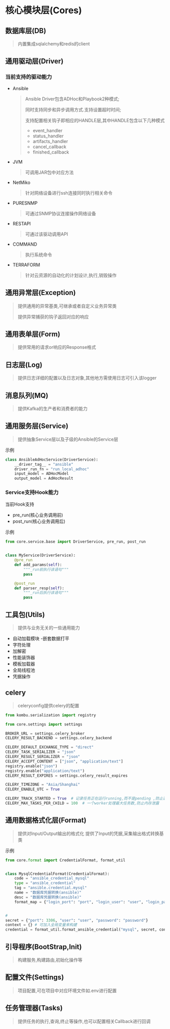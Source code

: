 # 核心模块层(Cores)

## 数据库层(DB)

> 内置集成sqlalchemy和redis的client

## 通用驱动层(Driver)

### 当前支持的驱动能力

- Ansible
  > Ansible Driver包含ADHoc和Playbook2种模式;
  >
  > 同时支持同步和异步调用方式.支持设置超时时间;
  >
  > 支持配置相关钩子即相应的HANDLE层,其中HANDLE包含以下几种模式
  > - event_handler
  > - status_handler
  > - artifacts_handler
  > - cancel_callback
  > - finished_callback

- JVM
  > 可调用JAR包中对应方法
- NetMiko
  > 针对网络设备进行ssh连接同时执行相关命令

>

- PURESNMP
  > 可通过SNMP协议连接操作网络设备
- RESTAPI
  > 可通过该驱动调用API
- COMMAND
  > 执行系统命令
- TERRAFORM
  > 针对云资源的自动化的计划设计,执行,销毁操作

## 通用异常层(Exception)

> 提供通用的异常基类,可继承或者自定义业务异常类
>
> 提供异常捕获的钩子返回对应的响应

## 通用表单层(Form)

> 提供常用的请求or响应的Response格式

## 日志层(Log)

> 提供日志详细的配置以及日志对象,其他地方需使用日志可引入该logger

## 消息队列(MQ)

> 提供Kafka的生产者和消费者的能力

## 通用服务层(Service)

> 提供抽象Service层以及子级的Ansible的Service层

示例

```python
class AnsibleAdHocService(DriverService):
    __driver_tag__ = "ansible"
    driver_run_fn = "run_local_adhoc"
    input_model = ADHocModel
    output_model = AdHocResult


```

### Service支持Hook能力

当前Hook支持

- pre_run(核心业务调用前)
- post_run(核心业务调用后)

示例

```python
from core.service.base import DriverService, pre_run, post_run


class MyService(DriverService):
    @pre_run
    def add_params(self):
        """_run前执行该语句"""
        pass

    @post_run
    def parser_resp(self):
        """_run后执行该语句"""
        pass
```

## 工具包(Utils)

> 提供与业务无关的一些通用能力

- 自动加载模块 -嵌套数据打平
- 字符处理
- 加解密
- 性能装饰器
- 模板加载器
- 全局线程池
- 凭据操作

## celery

> celeryconfig提供celery的配置

```python
from kombu.serialization import registry

from core.settings import settings

BROKER_URL = settings.celery_broker
CELERY_RESULT_BACKEND = settings.celery_backend

CELERY_DEFAULT_EXCHANGE_TYPE = "direct"
CELERY_TASK_SERIALIZER = "json"
CELERY_RESULT_SERIALIZER = "json"
CELERY_ACCEPT_CONTENT = ["json", "application/text"]
registry.enable("json")
registry.enable("application/text")
CELERY_RESULT_EXPIRES = settings.celery_result_expires

CELERY_TIMEZONE = "Asia/Shanghai"
CELERY_ENABLE_UTC = True

CELERY_TRACK_STARTED = True  # 记录任务正在运行running,而不是pending ,防止进程被kill掉,无法确认任务是否开始执行.
CELERY_MAX_TASKS_PER_CHILD = 100  # 一个worker处理最大任务数,防止内存泄露

```

## 通用数据格式化层(Format)

> 提供对Input/Output输出的格式化
> 提供了Input的凭据,采集输出格式转换基类

示例

```python
from core.format import CredentialFormat, format_util


class MysqlCredentialFormat(CredentialFormat):
    code = "ansible_credential_mysql"
    type = "ansible_credential"
    tag = "ansible.credential.mysql"
    name = "数据库凭据转换(ansible)"
    desc = "数据库凭据转换(ansible)"
    format_map = {"login_port": "port", "login_user": "user", "login_password": "password"}


# 
secret = {"port": 3306, "user": "user", "password": "password"} 
context = {} # 可加入全局变量来构建
credential = format_util.format_ansible_credential("mysql", secret, context)
```

## 引导程序(BootStrap,Init)
> 构建服务,构建路由,初始化操作等

## 配置文件(Settings)
> 项目配置,可在项目中对应环境文件如.env进行配置

## 任务管理器(Tasks)
> 提供任务的执行,查询,终止等操作,也可以配置相关Callback进行回调
